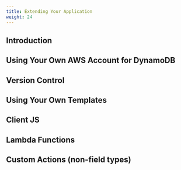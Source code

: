 ```yaml
---
title: Extending Your Application
weight: 24
---
```


## Introduction
## Using Your Own AWS Account for DynamoDB
## Version Control
## Using Your Own Templates
## Client JS
## Lambda Functions
## Custom Actions (non-field types)